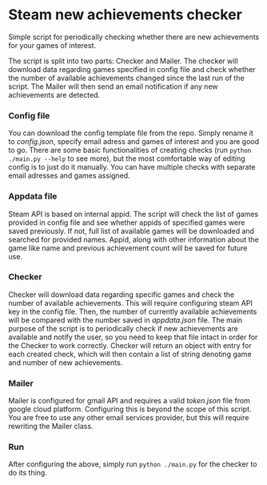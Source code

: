 # Steam new achievements checker
Simple script for periodically checking whether there are new achievements for your games of interest.

The script is split into two parts: Checker and Mailer. The checker will download data regarding games specified in config file and check whether the number of available achievements changed since the last run of the script. The Mailer will then send an email notification if any new achievements are detected.

### Config file
You can download the config template file from the repo. Simply rename it to *config.json*, specify email adress and games of interest and you are good to go. There are some basic functionalities of creating checks (run `python ./main.py --help` to see more), but the most comfortable way of editing config is to just do it manually. You can have multiple checks with separate email adresses and games assigned.

### Appdata file
Steam API is based on internal appid. The script will check the list of games provided in config file and see whether appids of specified games were saved previously. If not, full list of available games will be downloaded and searched for provided names. Appid, along with other information about the game like name and previous achievement count will be saved for future use.

### Checker
Checker will download data regarding specific games and check the number of available achievements. This will require configuring steam API key in the config file. Then, the number of currently available achievements will be compared with the number saved in *appdata.json* file. The main purpose of the script is to periodically check if new achievements are available and notify the user, so you need to keep that file intact in order for the Checker to work correctly. Checker will return an object with entry for each created check, which will then contain a list of string denoting game and number of new achievements.

### Mailer
Mailer is configured for gmail API and requires a valid *token.json* file from google cloud platform. Configuring this is beyond the scope of this script. You are free to use any other email services provider, but this will require rewriting the Mailer class.

### Run
After configuring the above, simply run `python ./main.py` for the checker to do its thing.
